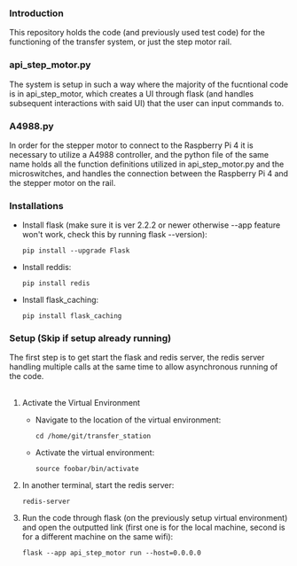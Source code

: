 <h3>Introduction</h3>
This repository holds the code (and previously used test code) for the functioning of the transfer system, or just the step motor rail. 

<h3>api_step_motor.py</h3>
The system is setup in such a way where the majority of the fucntional code is in api_step_motor, which creates a UI through flask (and handles subsequent interactions with said UI) that the user can input commands to. 

<h3>A4988.py</h3>
In order for the stepper motor to connect to the Raspberry Pi 4 it is necessary to utilize a A4988 controller, and the python file of the same name holds all the function definitions utilized in api_step_motor.py and the microswitches, and handles the connection between the Raspberry Pi 4 and the stepper motor on the rail.

<h3>Installations</h3>

* Install flask (make sure it is ver 2.2.2 or newer otherwise --app feature won't work, check this by running flask --version):
  
    ```pip install --upgrade Flask ```

* Install reddis:

    ```pip install redis```

* Install flask_caching:
  
    ```pip install flask_caching```

<h3>Setup (Skip if setup already running)</h3>
The first step is to get start the flask and redis server, the redis server handling multiple calls at the same time to allow asynchronous running of the code. 
<br><br>

1. Activate the Virtual Environment
    - Navigate to the location of the virtual environment:
    
      ```cd /home/git/transfer_station```
    - Activate the virtual environment:
    
      ```source foobar/bin/activate```
    
2. In another terminal, start the redis server:
   
    ```redis-server```  

4. Run the code through flask (on the previously setup virtual environment) and open the outputted link (first one is for the local machine, second is for a different machine on the same wifi):

    ```flask --app api_step_motor run --host=0.0.0.0```
